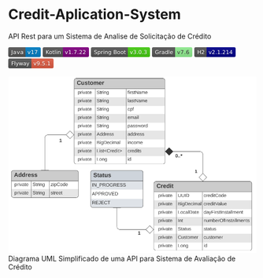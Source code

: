 # Credit-Aplication-System

API Rest para um Sistema de Analise de Solicitação de Crédito

![img_1.png](img_1.png) ![img_2.png](img_2.png) ![img_3.png](img_3.png) ![img_4.png](img_4.png) ![img_5.png](img_5.png) ![img_6.png](img_6.png)


![img.png](img.png)
Diagrama UML Simplificado de uma API para Sistema de Avaliação de Crédito
